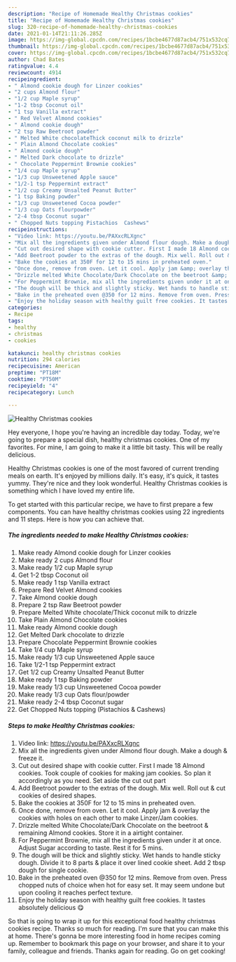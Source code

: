 ```yaml
---
description: "Recipe of Homemade Healthy Christmas cookies"
title: "Recipe of Homemade Healthy Christmas cookies"
slug: 320-recipe-of-homemade-healthy-christmas-cookies
date: 2021-01-14T21:11:26.285Z
image: https://img-global.cpcdn.com/recipes/1bcbe4677d87acb4/751x532cq70/healthy-christmas-cookies-recipe-main-photo.jpg
thumbnail: https://img-global.cpcdn.com/recipes/1bcbe4677d87acb4/751x532cq70/healthy-christmas-cookies-recipe-main-photo.jpg
cover: https://img-global.cpcdn.com/recipes/1bcbe4677d87acb4/751x532cq70/healthy-christmas-cookies-recipe-main-photo.jpg
author: Chad Bates
ratingvalue: 4.4
reviewcount: 4914
recipeingredient:
- " Almond cookie dough for Linzer cookies"
- "2 cups Almond flour"
- "1/2 cup Maple syrup"
- "1-2 tbsp Coconut oil"
- "1 tsp Vanilla extract"
- " Red Velvet Almond cookies"
- " Almond cookie dough"
- "2 tsp Raw Beetroot powder"
- " Melted White chocolateThick coconut milk to drizzle"
- " Plain Almond Chocolate cookies"
- " Almond cookie dough"
- " Melted Dark chocolate to drizzle"
- " Chocolate Peppermint Brownie cookies"
- "1/4 cup Maple syrup"
- "1/3 cup Unsweetened Apple sauce"
- "1/2-1 tsp Peppermint extract"
- "1/2 cup Creamy Unsalted Peanut Butter"
- "1 tsp Baking powder"
- "1/3 cup Unsweetened Cocoa powder"
- "1/3 cup Oats flourpowder"
- "2-4 tbsp Coconut sugar"
- " Chopped Nuts topping Pistachios  Cashews"
recipeinstructions:
- "Video link: https://youtu.be/PAXxcRLXgnc"
- "Mix all the ingredients given under Almond flour dough. Make a dough &amp; freeze it."
- "Cut out desired shape with cookie cutter. First I made 18 Almond cookies. Took couple of cookies for making jam cookies. So plan it accordingly as you need. Set aside the cut out part"
- "Add Beetroot powder to the extras of the dough. Mix well. Roll out &amp; cut cookies of desired shapes."
- "Bake the cookies at 350F for 12 to 15 mins in preheated oven."
- "Once done, remove from oven. Let it cool. Apply jam &amp; overlay the cookies with holes on each other to make Linzer/Jam cookies."
- "Drizzle melted White Chocolate/Dark Chocolate on the beetroot &amp; remaining Almond cookies. Store it in a airtight container."
- "For Peppermint Brownie, mix all the ingredients given under it at once. Adjust Sugar according to taste. Rest it for 5 mins."
- "The dough will be thick and slightly sticky. Wet hands to handle sticky dough. Divide it to 8 parts &amp; place it over lined cookie sheet. Add 2 tbsp dough for single cookie."
- "Bake in the preheated oven @350 for 12 mins. Remove from oven. Press chopped nuts of choice when hot for easy set. It may seem undone but upon cooling it reaches perfect texture."
- "Enjoy the holiday season with healthy guilt free cookies. It tastes absolutely delicious 😋"
categories:
- Recipe
tags:
- healthy
- christmas
- cookies

katakunci: healthy christmas cookies 
nutrition: 294 calories
recipecuisine: American
preptime: "PT18M"
cooktime: "PT50M"
recipeyield: "4"
recipecategory: Lunch

---
```



![Healthy Christmas cookies](https://img-global.cpcdn.com/recipes/1bcbe4677d87acb4/751x532cq70/healthy-christmas-cookies-recipe-main-photo.jpg)

Hey everyone, I hope you're having an incredible day today. Today, we're going to prepare a special dish, healthy christmas cookies. One of my favorites. For mine, I am going to make it a little bit tasty. This will be really delicious.

Healthy Christmas cookies is one of the most favored of current trending meals on earth. It's enjoyed by millions daily. It's easy, it's quick, it tastes yummy. They're nice and they look wonderful. Healthy Christmas cookies is something which I have loved my entire life.




To get started with this particular recipe, we have to first prepare a few components. You can have healthy christmas cookies using 22 ingredients and 11 steps. Here is how you can achieve that.

<!--inarticleads1-->

##### The ingredients needed to make Healthy Christmas cookies:

1. Make ready  Almond cookie dough for Linzer cookies
1. Make ready 2 cups Almond flour
1. Make ready 1/2 cup Maple syrup
1. Get 1-2 tbsp Coconut oil
1. Make ready 1 tsp Vanilla extract
1. Prepare  Red Velvet Almond cookies
1. Take  Almond cookie dough
1. Prepare 2 tsp Raw Beetroot powder
1. Prepare  Melted White chocolate/Thick coconut milk to drizzle
1. Take  Plain Almond Chocolate cookies
1. Make ready  Almond cookie dough
1. Get  Melted Dark chocolate to drizzle
1. Prepare  Chocolate Peppermint Brownie cookies
1. Take 1/4 cup Maple syrup
1. Make ready 1/3 cup Unsweetened Apple sauce
1. Take 1/2-1 tsp Peppermint extract
1. Get 1/2 cup Creamy Unsalted Peanut Butter
1. Make ready 1 tsp Baking powder
1. Make ready 1/3 cup Unsweetened Cocoa powder
1. Make ready 1/3 cup Oats flour/powder
1. Make ready 2-4 tbsp Coconut sugar
1. Get  Chopped Nuts topping (Pistachios &amp; Cashews)




<!--inarticleads2-->

##### Steps to make Healthy Christmas cookies:

1. Video link: https://youtu.be/PAXxcRLXgnc
1. Mix all the ingredients given under Almond flour dough. Make a dough &amp; freeze it.
1. Cut out desired shape with cookie cutter. First I made 18 Almond cookies. Took couple of cookies for making jam cookies. So plan it accordingly as you need. Set aside the cut out part
1. Add Beetroot powder to the extras of the dough. Mix well. Roll out &amp; cut cookies of desired shapes.
1. Bake the cookies at 350F for 12 to 15 mins in preheated oven.
1. Once done, remove from oven. Let it cool. Apply jam &amp; overlay the cookies with holes on each other to make Linzer/Jam cookies.
1. Drizzle melted White Chocolate/Dark Chocolate on the beetroot &amp; remaining Almond cookies. Store it in a airtight container.
1. For Peppermint Brownie, mix all the ingredients given under it at once. Adjust Sugar according to taste. Rest it for 5 mins.
1. The dough will be thick and slightly sticky. Wet hands to handle sticky dough. Divide it to 8 parts &amp; place it over lined cookie sheet. Add 2 tbsp dough for single cookie.
1. Bake in the preheated oven @350 for 12 mins. Remove from oven. Press chopped nuts of choice when hot for easy set. It may seem undone but upon cooling it reaches perfect texture.
1. Enjoy the holiday season with healthy guilt free cookies. It tastes absolutely delicious 😋




So that is going to wrap it up for this exceptional food healthy christmas cookies recipe. Thanks so much for reading. I'm sure that you can make this at home. There's gonna be more interesting food in home recipes coming up. Remember to bookmark this page on your browser, and share it to your family, colleague and friends. Thanks again for reading. Go on get cooking!
